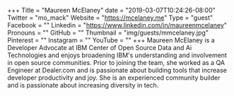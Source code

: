 +++
Title = "Maureen McElaney"
date = "2019-03-07T10:24:26-08:00"
Twitter = "mo_mack"
Website = "https://mcelaney.me"
Type = "guest"
Facebook = ""
Linkedin = "https://www.linkedin.com/in/maureenmcelaney"
Pronouns = ""
GitHub = ""
Thumbnail = "img/guests/mmcelaney.jpg"
Pinterest = ""
Instagram = ""
YouTube = ""
+++
Maureen McElaney is a Developer Advocate at IBM Center of Open Source Data and Ai Technologies and enjoys broadening IBM's understanding and involvement in open source communities. Prior to joining the team, she worked as a QA Engineer at Dealer.com and is passionate about building tools that increase developer productivity and joy. She is an experienced community builder and is passionate about increasing diversity in tech.
